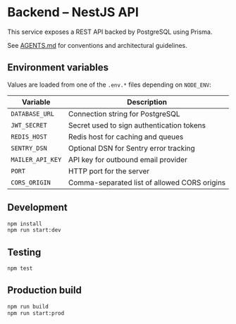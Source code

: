 # Backend – NestJS API

This service exposes a REST API backed by PostgreSQL using Prisma.

See [AGENTS.md](./AGENTS.md) for conventions and architectural guidelines.

## Environment variables
Values are loaded from one of the `.env.*` files depending on `NODE_ENV`:

| Variable | Description |
| --- | --- |
| `DATABASE_URL` | Connection string for PostgreSQL |
| `JWT_SECRET` | Secret used to sign authentication tokens |
| `REDIS_HOST` | Redis host for caching and queues |
| `SENTRY_DSN` | Optional DSN for Sentry error tracking |
| `MAILER_API_KEY` | API key for outbound email provider |
| `PORT` | HTTP port for the server |
| `CORS_ORIGIN` | Comma-separated list of allowed CORS origins |

## Development
```bash
npm install
npm run start:dev
```

## Testing
```bash
npm test
```

## Production build
```bash
npm run build
npm run start:prod
```
